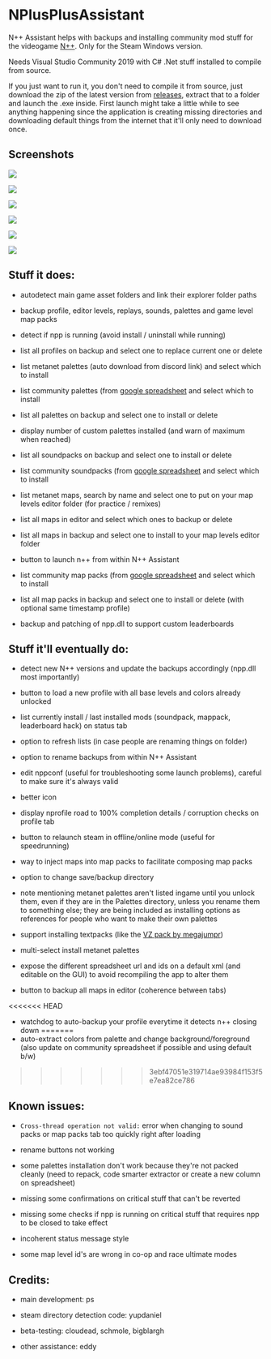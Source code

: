 # NPlusPlusAssistant

N++ Assistant helps with backups and installing community mod stuff for the videogame [N++](https://store.steampowered.com/app/230270/N_NPLUSPLUS/). Only for the Steam Windows version.

Needs Visual Studio Community 2019 with C# .Net stuff installed to compile from source.

If you just want to run it, you don't need to compile it from source, just download the zip of the latest version from [releases](https://github.com/psenough/NPlusPlusAssistant/releases), extract that to a folder and launch the .exe inside. First launch might take a little while to see anything happening since the application is creating missing directories and downloading default things from the internet that it'll only need to download once.

## Screenshots

![](screen01.jpg)

![](screen02.jpg)

![](screen03.jpg)

![](screen04.jpg)

![](screen05.jpg)

![](screen06.jpg)

## Stuff it does:

* autodetect main game asset folders and link their explorer folder paths

* backup profile, editor levels, replays, sounds, palettes and game level map packs

* detect if npp is running (avoid install / uninstall while running)

* list all profiles on backup and select one to replace current one or delete

* list metanet palettes (auto download from discord link) and select which to install

* list community palettes (from [google spreadsheet](https://docs.google.com/spreadsheets/d/1I2f87Qhfs6rxzZq5dQRDbLKYyaGLqTdCkLqfNfrw1Mk/edit#gid=0]) and select which to install

* list all palettes on backup and select one to install or delete

* display number of custom palettes installed (and warn of maximum when reached)

* list all soundpacks on backup and select one to install or delete

* list community soundpacks (from [google spreadsheet](https://docs.google.com/spreadsheets/d/18PshamVuDNyH396a7U3YDFQmCw18s4gIVZ_WrFODRd4/edit#gid=0]) and select which to install

* list metanet maps, search by name and select one to put on your map levels editor folder (for practice / remixes)

* list all maps in editor and select which ones to backup or delete

* list all maps in backup and select one to install to your map levels editor folder

* button to launch n++ from within N++ Assistant

* list community map packs (from [google spreadsheet](https://docs.google.com/spreadsheets/d/18PshamVuDNyH396a7U3YDFQmCw18s4gIVZ_WrFODRd4/edit#gid=1470738075]) and select which to install

* list all map packs in backup and select one to install or delete (with optional same timestamp profile)

* backup and patching of npp.dll to support custom leaderboards

## Stuff it'll eventually do:

* detect new N++ versions and update the backups accordingly (npp.dll most importantly)

* button to load a new profile with all base levels and colors already unlocked

* list currently install / last installed mods (soundpack, mappack, leaderboard hack) on status tab

* option to refresh lists (in case people are renaming things on folder)

* option to rename backups from within N++ Assistant

* edit nppconf (useful for troubleshooting some launch problems), careful to make sure it's always valid

* better icon

* display nprofile road to 100% completion details / corruption checks on profile tab

* button to relaunch steam in offline/online mode (useful for speedrunning)

* way to inject maps into map packs to facilitate composing map packs

* option to change save/backup directory

* note mentioning metanet palettes aren't listed ingame until you unlock them, even if they are in the Palettes directory, unless you rename them to something else; they are being included as installing options as references for people who want to make their own palettes

* support installing textpacks (like the [VZ pack by megajumpr](https://docs.google.com/spreadsheets/d/18PshamVuDNyH396a7U3YDFQmCw18s4gIVZ_WrFODRd4/edit#gid=1000190067))

* multi-select install metanet palettes

* expose the different spreadsheet url and ids on a default xml (and editable on the GUI) to avoid recompiling the app to alter them

* button to backup all maps in editor (coherence between tabs)

<<<<<<< HEAD
* watchdog to auto-backup your profile everytime it detects n++ closing down
=======
* auto-extract colors from palette and change background/foreground (also update on community spreadsheet if possible and using default b/w)
>>>>>>> 3ebf47051e319714ae93984f153f5e7ea82ce786

## Known issues:

* `Cross-thread operation not valid:` error when changing to sound packs or map packs tab too quickly right after loading

* rename buttons not working

* some palettes installation don't work because they're not packed cleanly (need to repack, code smarter extractor or create a new column on spreadsheet)

* missing some confirmations on critical stuff that can't be reverted

* missing some checks if npp is running on critical stuff that requires npp to be closed to take effect

* incoherent status message style

* some map level id's are wrong in co-op and race ultimate modes

## Credits:

* main development: ps

* steam directory detection code: yupdaniel

* beta-testing: cloudead, schmole, bigblargh

* other assistance: eddy
